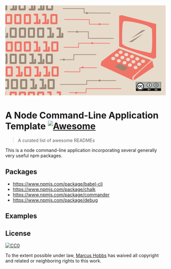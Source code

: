<h1 align="center">
    <img src="assets/images/code.png"  alt="You keep what you code">
</h1>

# A Node Command-Line Application Template [![Awesome](https://cdn.rawgit.com/sindresorhus/awesome/d7305f38d29fed78fa85652e3a63e154dd8e8829/media/badge.svg)](https://github.com/sindresorhus/awesome)
> A curated list of awesome READMEs

This is a node command-line application incorporating several generally very useful npm packages.

## Packages
- https://www.npmjs.com/package/babel-cli
- https://www.npmjs.com/package/chalk
- https://www.npmjs.com/package/commander
- https://www.npmjs.com/package/debug

## Examples
## License

[![CC0](https://licensebuttons.net/p/zero/1.0/88x31.png)](https://creativecommons.org/publicdomain/zero/1.0/)

To the extent possible under law, [Marcus Hobbs](https://github.com/dhobbs81) has waived all copyright and related or neighboring rights to this work.
